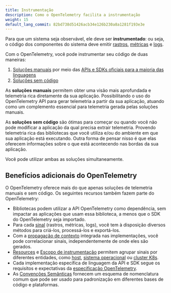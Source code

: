 ```yaml
---
title: Instrumentação
description: Como o OpenTelemetry facilita a instrumentação
weight: 15
default_lang_commit: 82bd738d51426acb34e126b230a8a1281f193e3e
---
```


Para que um sistema seja observável, ele deve ser **instrumentado**: ou seja, o
código dos componentes do sistema deve emitir
[rastros](/docs/concepts/signals/traces/),
[métricas](/docs/concepts/signals/metrics/) e
[logs](/docs/concepts/signals/logs/).

Com o OpenTelemetry, você pode instrumentar seu código de duas maneiras:

1. [Soluções manuais](/docs/concepts/instrumentation/code-based) por meio das
   [APIs e SDKs oficiais para a maioria das linguagens](/docs/languages/)
2. [Soluções sem código](/docs/concepts/instrumentation/zero-code/)

As **soluções manuais** permitem obter uma visão mais aprofundada e telemetria
rica diretamente da sua aplicação. Possibilitando o uso do OpenTelemetry API
para gerar telemetria a partir da sua aplicação, atuando como um complemento
essencial para telemetria gerada pelas soluções manuais.

As **soluções sem código** são ótimas para começar ou quando você não pode
modificar a aplicação da qual precisa extrair telemetria. Provendo telemetria
rica das bibliotecas que você utiliza e/ou do ambiente em que sua aplicação está
executando. Outra forma de pensar nisso é que elas oferecem informações sobre o
que está acontecendo nas bordas da sua aplicação.

Você pode utilizar ambas as soluções simultaneamente.

## Benefícios adicionais do OpenTelemetry

O OpenTelemetry oferece mais do que apenas soluções de telemetria manuais e sem
código. Os seguintes recursos também fazem parte do OpenTelemetry:

- Bibliotecas podem utilizar a API OpenTelemetry como dependência, sem impactar
  as aplicações que usam essa biblioteca, a menos que o SDK do OpenTelemetry
  seja importado.
- Para cada [sinal](/docs/concepts/signals) (rastros, métricas, logs), você tem
  à disposição diversos métodos para criá-los, processá-los e exportá-los.
- Com a [propagação de contexto](/docs/concepts/context-propagation) integrada
  nas implementações, você pode correlacionar sinais, independentemente de onde
  eles são gerados.
- [Resources](/docs/concepts/resources) e
  [Escopo de instrumentação](/docs/concepts/instrumentation-scope) permitem
  agrupar sinais por diferentes entidades, como
  [host](/docs/specs/semconv/resource/host/),
  [sistema operacional](/docs/specs/semconv/resource/os/) ou
  [cluster K8s](/docs/specs/semconv/resource/k8s/#cluster).
- Cada implementação específica de linguagem da API e SDK segue os requisitos e
  expectativas da [especificação OpenTelemetry](/docs/specs/otel/).
- As [Convenções Semânticas](/docs/concepts/semantic-conventions) fornecem um
  esquema de nomenclatura comum que pode ser usado para padronização em
  diferentes bases de código e plataformas.
